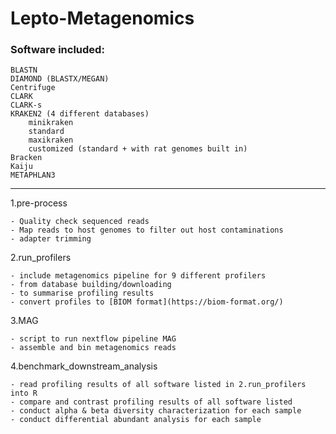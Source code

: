 # Lepto-Metagenomics

### Software included:
    
    BLASTN
    DIAMOND (BLASTX/MEGAN)
    Centrifuge
    CLARK
    CLARK-s
    KRAKEN2 (4 different databases)
        minikraken
        standard
        maxikraken
        customized (standard + with rat genomes built in)
    Bracken
    Kaiju
    METAPHLAN3

---

1.pre-process  

    - Quality check sequenced reads
    - Map reads to host genomes to filter out host contaminations
    - adapter trimming 

2.run_profilers  

    - include metagenomics pipeline for 9 different profilers
    - from database building/downloading
    - to summarise profiling results
    - convert profiles to [BIOM format](https://biom-format.org/) 

3.MAG  

    - script to run nextflow pipeline MAG
    - assemble and bin metagenomics reads 

4.benchmark_downstream_analysis

    - read profiling results of all software listed in 2.run_profilers into R
    - compare and contrast profiling results of all software listed
    - conduct alpha & beta diversity characterization for each sample
    - conduct differential abundant analysis for each sample